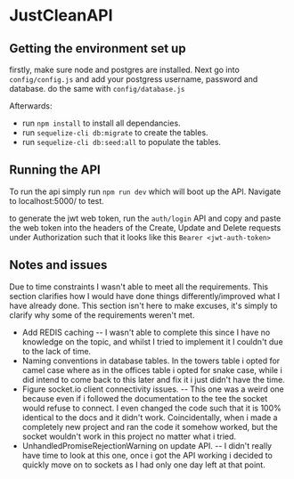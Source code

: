 # JustCleanAPI

## Getting the environment set up

firstly, make sure node and postgres are installed. Next go into `config/config.js` and add your postgress username, password and database. do the same with `config/database.js`

Afterwards:

- run `npm install` to install all dependancies.
- run `sequelize-cli db:migrate` to create the tables.
- run `sequelize-cli db:seed:all` to populate the tables.

## Running the API

To run the api simply run `npm run dev` which will boot up the API. Navigate to localhost:5000/ to test.

to generate the jwt web token, run the `auth/login` API and copy and paste the web token into the headers of the Create, Update and Delete requests under Authorization such that it looks like this
`Bearer <jwt-auth-token>`

## Notes and issues

Due to time constraints I wasn't able to meet all the requirements. This section clarifies how I would have done things differently/improved what I have already done. This section isn't here to make excuses, it's simply to clarify why some of the requirements weren't met.

- Add REDIS caching -- I wasn't able to complete this since I have no knowledge on the topic, and whilst I tried to implement it I couldn't due to the lack of time.
- Naming conventions in database tables. In the towers table i opted for camel case where as in the offices table i opted for snake case, while i did intend to come back to this later and fix it i just didn't have the time.
- Figure socket.io client connectivity issues. -- This one was a weird one because even if i followed the documentation to the tee the socket would refuse to connect. I even changed the code such that it is 100% identical to the docs and it didn't work. Coincidentally, when i made a completely new project and ran the code it somehow worked, but the socket wouldn't work in this project no matter what i tried.
- UnhandledPromiseRejectionWarning on update API. -- I didn't really have time to look at this one, once i got the API working i decided to quickly move on to sockets as I had only one day left at that point.
